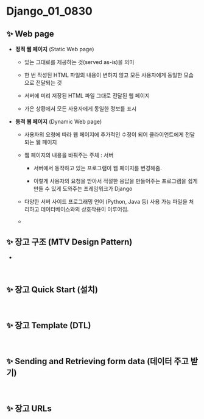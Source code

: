 # Django_01_0830

## ✨ Web page

- **정적 웹 페이지** (Static Web page)
  
  - 있는 그대로를 제공하는 것(served as-is)을 의미
  
  - 한 번 작성된 HTML 파일의 내용이 변하지 않고 모든 사용자에게 동일한 모습으로 전달되는 것
  
  - 서버에 미리 저장된 HTML 파일 그대로 전달된 웹 페이지
  
  - 가은 상황에서 모든 사용자에게 동일한 정보를 표시

- **동적 웹 페이지** (Dynamic Web page)
  
  - 사용자의 요청에 따라 웹 페이지에 추가적인 수정이 되어 클라이언트에게 전달되는 웹 페이지
  
  - 웹 페이지의 내용을 바꿔주는 주체 : 서버
    
    - 서버에서 동작하고 있는 프로그램이 웹 페이지를 변경해줌.
    
    - 이렇게 사용자의 요청을 받아서 적절한 응답을 만들어주는 프로그램을 쉽게 만들 수 있게 도와주는 프레임워크가 Django
  
  - 다양한 서버 사이드 프로그래밍 언어 (Python, Java 등) 사용 가능
    파일을 처리하고 데이터베이스와의 상호작용이 이루어짐.
  
  - 

## ✨ 장고 구조 (MTV Design Pattern)

- 

<br/>

## ✨ 장고 Quick Start (설치)

<br/>

## ✨ 장고 Template (DTL)

<br/>

## ✨ Sending and Retrieving form data (데이터 주고 받기)

<br/>

## ✨ 장고 URLs

<br/>


